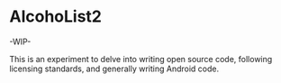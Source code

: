 # AlcohoList2

-WIP-

This is an experiment to delve into writing open source code, following licensing standards, and generally writing Android code.